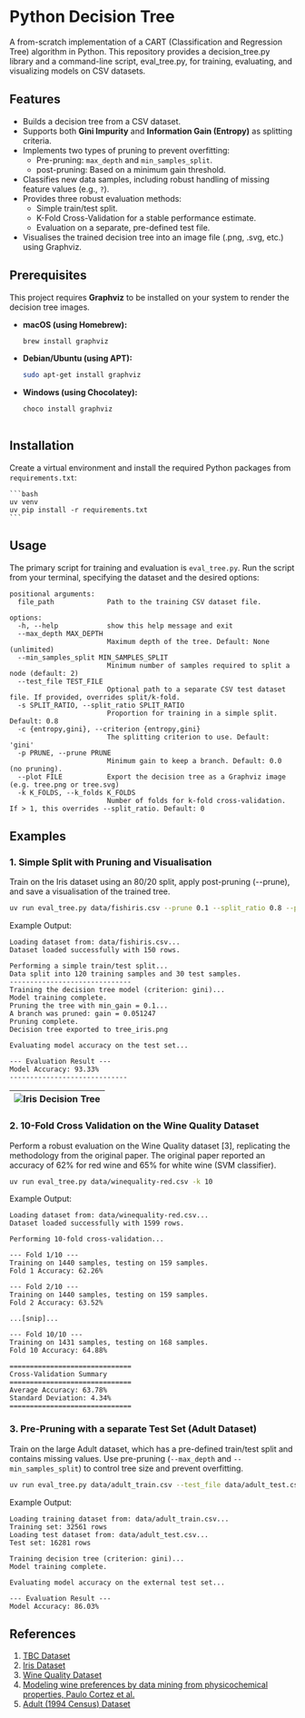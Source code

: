 # Python Decision Tree

A from-scratch implementation of a CART (Classification and Regression Tree) algorithm in Python. This repository provides a decision_tree.py library and a command-line script, eval_tree.py, for training, evaluating, and visualizing models on CSV datasets.

## Features

* Builds a decision tree from a CSV dataset.
* Supports both **Gini Impurity** and **Information Gain (Entropy)** as splitting criteria.
* Implements two types of pruning to prevent overfitting:
  * Pre-pruning: `max_depth` and `min_samples_split`.
  * post-pruning: Based on a minimum gain threshold.
* Classifies new data samples, including robust handling of missing feature values (e.g., `?`).
* Provides three robust evaluation methods:
  * Simple train/test split.
  * K-Fold Cross-Validation for a stable performance estimate.
  * Evaluation on a separate, pre-defined test file.
* Visualises the trained decision tree into an image file (.png, .svg, etc.) using Graphviz.


## Prerequisites

This project requires **Graphviz** to be installed on your system to render the decision tree images.

-   **macOS (using Homebrew):**
    ```bash
    brew install graphviz
    ```
-   **Debian/Ubuntu (using APT):**
    ```bash
    sudo apt-get install graphviz
    ```
-   **Windows (using Chocolatey):**
    ```bash
    choco install graphviz
   

## Installation

Create a virtual environment and install the required Python packages from `requirements.txt`:

    ```bash
    uv venv
    uv pip install -r requirements.txt
    ```

## Usage

The primary script for training and evaluation is ```eval_tree.py```.
Run the script from your terminal, specifying the dataset and the desired options:

``` text
positional arguments:
  file_path             Path to the training CSV dataset file.

options:
  -h, --help            show this help message and exit
  --max_depth MAX_DEPTH
                        Maximum depth of the tree. Default: None (unlimited)
  --min_samples_split MIN_SAMPLES_SPLIT
                        Minimum number of samples required to split a node (default: 2)
  --test_file TEST_FILE
                        Optional path to a separate CSV test dataset file. If provided, overrides split/k-fold.
  -s SPLIT_RATIO, --split_ratio SPLIT_RATIO
                        Proportion for training in a simple split. Default: 0.8
  -c {entropy,gini}, --criterion {entropy,gini}
                        The splitting criterion to use. Default: 'gini'
  -p PRUNE, --prune PRUNE
                        Minimum gain to keep a branch. Default: 0.0 (no pruning).
  --plot FILE           Export the decision tree as a Graphviz image (e.g. tree.png or tree.svg)
  -k K_FOLDS, --k_folds K_FOLDS
                        Number of folds for k-fold cross-validation. If > 1, this overrides --split_ratio. Default: 0
```

## Examples

### 1. Simple Split with Pruning and Visualisation

Train on the Iris dataset using an 80/20 split, apply post-pruning (--prune), and save a visualisation of the
trained tree.

``` bash
uv run eval_tree.py data/fishiris.csv --prune 0.1 --split_ratio 0.8 --plot tree_iris.png
```
Example Output:
```text
Loading dataset from: data/fishiris.csv...
Dataset loaded successfully with 150 rows.

Performing a simple train/test split...
Data split into 120 training samples and 30 test samples.
------------------------------
Training the decision tree model (criterion: gini)...
Model training complete.
Pruning the tree with min_gain = 0.1...
A branch was pruned: gain = 0.051247
Pruning complete.
Decision tree exported to tree_iris.png

Evaluating model accuracy on the test set...

--- Evaluation Result ---
Model Accuracy: 93.33%
-----------------------------
```

| ![Iris Decision Tree](assets/tree_iris.png) |
| --- |

### 2. 10-Fold Cross Validation on the Wine Quality Dataset

Perform a robust evaluation on the Wine Quality dataset [3], replicating the methodology from the original paper.
The original paper reported an accuracy of 62% for red wine and 65% for white wine (SVM classifier).

``` bash
uv run eval_tree.py data/winequality-red.csv -k 10
```

Example Output:
```
Loading dataset from: data/winequality-red.csv...
Dataset loaded successfully with 1599 rows.

Performing 10-fold cross-validation...

--- Fold 1/10 ---
Training on 1440 samples, testing on 159 samples.
Fold 1 Accuracy: 62.26%

--- Fold 2/10 ---
Training on 1440 samples, testing on 159 samples.
Fold 2 Accuracy: 63.52%

...[snip]...

--- Fold 10/10 ---
Training on 1431 samples, testing on 168 samples.
Fold 10 Accuracy: 64.88%

==============================
Cross-Validation Summary
==============================
Average Accuracy: 63.78%
Standard Deviation: 4.34%
==============================
```

### 3. Pre-Pruning with a separate Test Set (Adult Dataset)

Train on the large Adult dataset, which has a pre-defined train/test split and contains missing values. Use
pre-pruning (`--max_depth` and `--min_samples_split`) to control tree size and prevent overfitting.

``` bash
uv run eval_tree.py data/adult_train.csv --test_file data/adult_test.csv --min_samples_split 10 --max_depth 10
```

Example Output:
```
Loading training dataset from: data/adult_train.csv...
Training set: 32561 rows
Loading test dataset from: data/adult_test.csv...
Test set: 16281 rows

Training decision tree (criterion: gini)...
Model training complete.

Evaluating model accuracy on the external test set...

--- Evaluation Result ---
Model Accuracy: 86.03%
```

## References

1. [TBC Dataset](https://www.kaggle.com/datasets/tawsifurrahman/tuberculosis-tb-chest-xray-dataset)
2. [Iris Dataset](https://archive.ics.uci.edu/dataset/53/iris)
3. [Wine Quality Dataset](https://archive.ics.uci.edu/dataset/186/wine+quality)
4. [Modeling wine preferences by data mining from physicochemical properties, Paulo Cortez et al.](https://repositorium.sdum.uminho.pt/bitstream/1822/10029/1/wine5.pdf)
5. [Adult (1994 Census) Dataset](https://archive.ics.uci.edu/dataset/2/adult)

